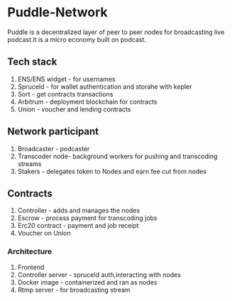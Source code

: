 # Puddle-Network

Puddle is a decentralized layer of peer to peer nodes for broadcasting live podcast.it is a micro economy built on podcast.

## Tech stack
1. ENS/ENS widget - for usernames
1. SpruceId - for wallet authentication and storahe with kepler
1. Sort - get contracts transactions
1. Arbitrum - deployment blockchain for contracts
1. Union - voucher and lending contracts

## Network participant

1. Broadcaster - podcaster
2. Transcoder node- background workers for pushing and transcoding streams
3. Stakers - delegates token to Nodes and earn fee cut from nodes


## Contracts

1. Controller - adds and manages the nodes
1. Escrow - process payment for transcoding jobs
1. Erc20 contract - payment and job receipt
1. Voucher on Union

### Architecture

1. Frontend
2. Controller server - spruceId auth,interacting with nodes
3. Docker image - containerized and ran as nodes
4. Rtmp server - for broadcasting stream

